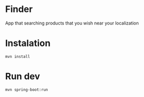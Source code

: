 # Finder

App that searching products that you wish near your localization

# Instalation

```
mvn install
```

# Run dev
```
mvn spring-boot:run
```

